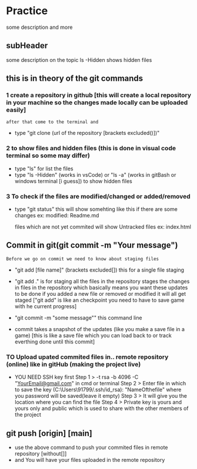 #  Practice 

some description and more

## subHeader

some description on the topic ls -Hidden shows hidden files

## this is in theory of the git commands

### 1 create a repository in github [this will create a local repository in your machine so the changes made locally can be uploaded easily]

    after that come to the terminal and 
  * type "git clone  (url of the repository [brackets excluded()])"


### 2 to show files and hidden files (this is done in visual code terminal so some may differ) 
  * type "ls" for list the files 
  * type "ls -Hidden"  (works in vsCode) or "ls -a" (works in gitBash or windows terminal [i guess]) to show hidden files

### 3 To check if the files are modified/changed or added/removed 
  * type "git status" this will show somehting like this if there are some changes
    ex: modified:   Readme.md

    files which are not yet commited will show Untracked files
                                           ex: index.html

## Commit in git(git commit -m "Your message")
    Before we go on commit we need to know about staging files 
  * "git add [file name]" (brackets excluded[]) this for a single file staging
  * "git add ." is for staging all the files in the repository
    stages the changes in files in the repository which basically means you want these updates to be done
    if you added a new file or removed or modified it will all get staged
    ["git add" is like an checkpoint you need to have to save game with he current progress]

  * "git commit -m "some message"" this command line 
  * commit takes a snapshot of the updates (like you make a save file in a game)
    [this is like a save file which you can load back to or track everthing done until this commit]

### TO Upload upated commited files in..  remote repository (online) like in gitHub (making the project live)
  * YOU NEED SSH key first
  Step 1 >  -t rsa -b 4096 -C "YourEmail@gmail.com" in cmd or terminal
  Step 2 >  Enter file in which to save the key (C:\Users\91799/.ssh/id_rsa): "NameOfthefile" where you password will be saved(leave it empty) 
  Step 3 >  It will give you the location where you can find the file
  Step 4 >  Private key is yours and yours only and public which is used to share with the other members of the project

## git push [origin] [main]                     
  * use the above command to push your commited files in remote repository [without[]]
  * and You will have your files uploaded in the remote repository
